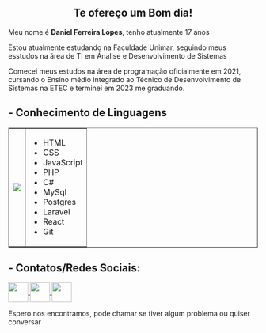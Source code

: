 <h2 align="center">Te ofereço um Bom dia!</h2>

<p>Meu nome é <b>Daniel Ferreira Lopes</b>, tenho atualmente 17 anos</p>
<p>Estou atualmente estudando na Faculdade Unimar, seguindo meus esstudos na área de TI em Ánalise e Desenvolvimento de Sistemas</p>
<p>Comecei meus estudos na área de programação oficialmente em 2021, cursando o Ensino médio integrado ao Técnico de Desenvolvimento de Sistemas na ETEC e terminei em 2023 me graduando.</p>
<p></p>

<h2> - Conhecimento de Linguagens </h2>
<table border="none" align="center">
<tr>
  <td><img src="https://i.imgur.com/CpombmN.gif" align="center"></td>
  <td>
    <ul>
    <li>HTML</li>
    <li>CSS</li>
    <li>JavaScript</li>
    <li>PHP</li>
    <li>C#</li>
    <li>MySql</li>
    <li>Postgres</li>
    <li>Laravel</li>
    <li>React</li>
    <li>Git</li>
    </ul>
</table>


<h2> - Contatos/Redes Sociais: </h2>

<a href="https://www.linkedin.com/in/daniel-lopes-905a5b248/" target="_blank"> 
  <img src="https://cdn1.iconfinder.com/data/icons/logotypes/32/circle-linkedin-512.png" target="_blank"  align="center" width="40px"> 
</a>

<a href="https://api.whatsapp.com/send?phone=5514991522204&text=Oi%2C%20vi%20seu%20perfil%20no%20github%20e%20gostaria%20de%20conversar%20um%20pouco"> 
  <img src="https://upload.wikimedia.org/wikipedia/commons/thumb/6/6b/WhatsApp.svg/2044px-WhatsApp.svg.png"   align="center" width="40px">
</a>

 <a href="https://www.instagram.com/danielferreira5434/">
    <img src="https://i.imgur.com/JrjiVq0.png" align="center" width="40px">
</a>
<p>
<p>Espero nos encontramos, pode chamar se tiver algum problema ou quiser conversar</p>

<!--
**DanielFerreiraLopes/DanielFerreiraLopes** is a ✨ _special_ ✨ repository because its `README.md` (this file) appears on your GitHub profile.

Here are some ideas to get you started:
-->

